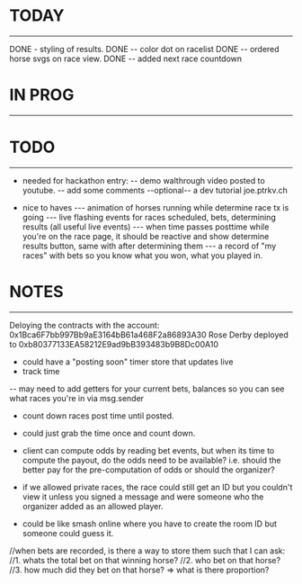 
# TODAY
------------------
DONE - styling of results.
DONE -- color dot on racelist
DONE -- ordered horse svgs on race view.
DONE -- added next race countdown

# IN PROG
------------------

# TODO
------------------
- needed for hackathon entry:
-- demo walthrough video posted to youtube.
-- add some comments
--optional-- a dev tutorial joe.ptrkv.ch

- nice to haves
--- animation of horses running while determine race tx is going
--- live flashing events for races scheduled, bets, determining results (all useful live events)
--- when time passes posttime while you're on the race page, it should be reactive and show determine results button, same with after determining them
--- a record of "my races" with bets so you know what you won, what you played in.



# NOTES
------------------
Deloying the contracts with the account: 0x1Bca6F7bb997Bb9aE3164bB61a468F2a86893A30
Rose Derby deployed to 0xb80377133EA58212E9ad9bB393483b9B8Dc00A10

- could have a "posting soon" timer store that updates live
- track time

-- may need to add getters for your current bets, balances so you can see what races you're in via msg.sender

- count down races post time until posted.
- could just grab the time once and count down.

- client can compute odds by reading bet events, but when its time to compute the payout, 
do the odds need to be available? i.e. should the better pay for the pre-computation of odds or 
should the organizer?
- if we allowed private races, the race could still get an ID but
you couldn't view it unless you signed a message and were someone who the organizer added
as an allowed player.
- could be like smash online where you have to create the room ID but someone could guess it.

//when bets are recorded, is there a way to store them such that I can ask:
//1. whats the total bet on that winning horse?
//2. who bet on that horse?
//3. how much did they bet on that horse? => what is there proportion? 
